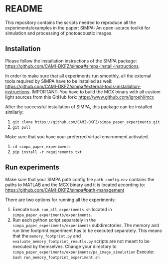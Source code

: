# README

This repository contains the scripts needed to reproduce all the experiments/examples in the paper: SIMPA: An open-source toolkit for simulation and processing of photoacoustic images. 

## Installation
Please follow the installation instructions of the SIMPA package:
https://github.com/CAMI-DKFZ/simpa#simpa-install-instructions.

In order to make sure that all experiments run smoothly, all the external tools required by SIMPA have to be installed as well:
https://github.com/CAMI-DKFZ/simpa#external-tools-installation-instructions.
IMPORTANT: You have to build the MCX binary with all custom light sources from this GitHub fork:
https://www.github.com/jgroehl/mcx

After the successful installation of SIMPA, this package can be installed similarly:
1. `git clone https://github.com/CAMI-DKFZ/simpa_paper_experiments.git`
2. `git pull`

Make sure that you have your preferred virtual environment activated.
1. `cd simpa_paper_experiments`
2. `pip install -r requirements.txt`

## Run experiments

Make sure that your SIMPA path config file `path_config.env` contains the paths to MATLAB and the MCX binary and it is located according to:
https://github.com/CAMI-DKFZ/simpa#path-management

There are two options for running all the experiments:
1. Execute `bash run_all_experiments.sh` located in `simpa_paper_experiments/experiments`.
2. Run each python script separately in the `simpa_paper_experiments/experiments` subdirectories.
The memory and run time footprint experiment has to be executed separately.
This means that the `memory_footprint.py` and `evaluate_memory_footprint_resutls.py` scripts are not meant to be executed by themselves.
Change your directory to `simpa_paper_experiments/experiments/pa_image_simulation` 
Execute: `bash run_memory_footprint_experiment.sh`